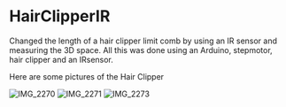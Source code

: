 # HairClipperIR
Changed the length of a hair clipper limit comb by using an IR sensor and measuring the 3D space.
All this was done using an Arduino, stepmotor, hair clipper and an IRsensor.



Here are some pictures of the Hair Clipper



![IMG_2270](https://user-images.githubusercontent.com/57298459/204913405-841af052-eecf-4ee5-ab5c-6cc17d081bce.jpeg)
![IMG_2271](https://user-images.githubusercontent.com/57298459/204913422-efe65a58-7eba-44ed-b909-b89a27ad9a13.jpeg)
![IMG_2273](https://user-images.githubusercontent.com/57298459/204913702-7a8c705b-34f4-40c9-97d9-d9c81cb560ae.jpeg)
